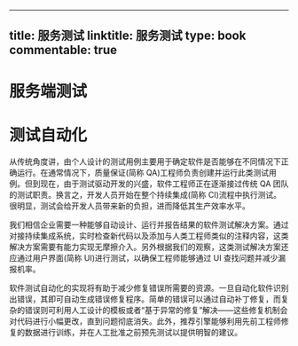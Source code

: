 
---
title: 服务测试
linktitle: 服务测试
type: book
commentable: true
---

# 服务端测试

# 测试自动化

从传统角度讲，由个人设计的测试用例主要用于确定软件是否能够在不同情况下正确运行。在通常情况下，质量保证(简称 QA)工程师负责创建并运行此类测试用例。但到现在，由于测试驱动开发的兴盛，软件工程师正在逐渐接过传统 QA 团队的测试职责。换言之，开发人员开始在整个持续集成(简称 CI)流程中执行测试。很明显，测试会给开发人员带来新的负担，进而降低其生产效率水平。

我们相信企业需要一种能够自动设计、运行并报告结果的软件测试解决方案。通过对接持续集成系统，实时检查新代码以及添加与人类工程师类似的注释内容，这类解决方案需要有能力实现无摩擦介入。另外根据我们的观察，这类测试解决方案还应通过用户界面(简称 UI)进行测试，以确保工程师能够通过 UI 查找问题并减少漏报机率。

软件测试自动化的实现将有助于减少修复错误所需要的资源。一旦自动化软件识别出错误，其即可自动生成错误修复程序。简单的错误可以通过自动补丁修复，而复杂的错误则可利用人工设计的模板或者“基于异常的修复”解决——这些修复机制会对代码进行小幅更改，直到问题彻底消失。此外，推荐引擎能够利用先前工程师修复的数据进行训练，并在人工批准之前预先测试以提供明智的建议。

    